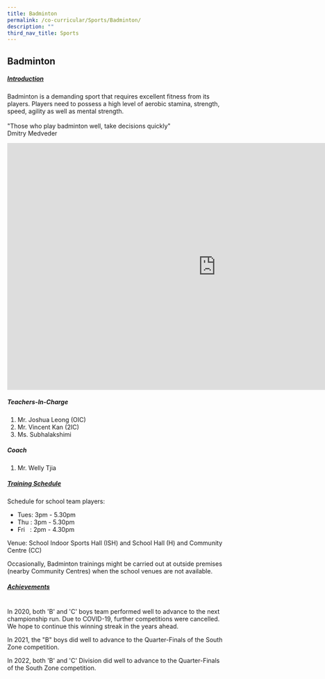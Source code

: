 ```yaml
---
title: Badminton
permalink: /co-curricular/Sports/Badminton/
description: ""
third_nav_title: Sports
---
```

## Badminton

##### <u>Introduction</u> 

Badminton is a demanding sport that requires excellent fitness from its players. Players need to possess a high level of aerobic stamina, strength, speed, agility as well as mental strength.
<br><br>
"Those who play badminton well, take decisions quickly"<br>
Dmitry Medveder

<iframe allowfullscreen="true" height="569" width="960" frameborder="0" src="https://docs.google.com/presentation/d/e/2PACX-1vRn_zFv4t4Z2lPoLp-mY8qkmgLuAurZ3XGL3PONft1nB6HVayNkxAS3ZPos2LdkyqU0k6O6-VzW8pEJ/embed?start=false&amp;loop=false&amp;delayms=3000"></iframe>  

##### Teachers-In-Charge
1. Mr. Joshua Leong (OIC)
2. Mr. Vincent Kan (2IC)
3. Ms. Subhalakshimi
 
##### Coach
1. Mr. Welly Tjia

##### <u>Training Schedule</u>

Schedule for school team players:
<br>
*   Tues: 3pm - 5.30pm
*   Thu : 3pm - 5.30pm
*   Fri&nbsp; &nbsp;: 2pm - 4.30pm

Venue: School Indoor Sports Hall (ISH) and School Hall (H) and Community Centre (CC)

Occasionally, Badminton trainings might be carried out at outside premises (nearby Community Centres) when the school venues are not available.  

  

##### <u>Achievements</u>
<br>
In 2020, both 'B' and 'C' boys team performed well to advance to the next championship run. Due to COVID-19, further competitions were cancelled. We hope to continue this winning streak in the years ahead.

In 2021, the "B" boys did well to advance to the Quarter-Finals of the South Zone competition.&nbsp;

In 2022, both 'B' and 'C' Division did well to advance to the Quarter-Finals of the South Zone competition.